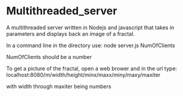 Multithreaded_server
====================

A multithreaded server written in Nodejs and javascript that takes in parameters and displays back an image of a fractal.

In a command line in the directory use: node server.js NumOfClients

NumOfClients should be a number

To get a picture of the fractal, open a web brower and in the url type:
  localhost:8080/m/width/height/minx/maxx/miny/maxy/maxiter
  
with width through maxiter being numbers
